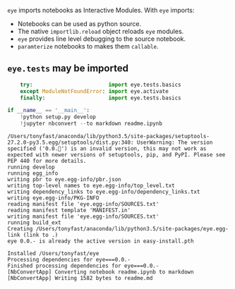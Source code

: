
`eye` imports notebooks as Interactive Modules.  With `eye` imports:

* Notebooks can be used as python source.
* The native `importlib.reload` object reloads `eye` modules.
* `eye` provides line level debugging to the source notebook.
* `paramterize` notebooks to makes them `callable`.

## `eye.tests` may be imported


```python
    try:                        import eye.tests.basics
    except ModuleNotFoundError: import eye.activate
    finally:                    import eye.tests.basics
```


```python
if __name__ == '__main__':
    !python setup.py develop
    !jupyter nbconvert --to markdown readme.ipynb
```

    /Users/tonyfast/anaconda/lib/python3.5/site-packages/setuptools-27.2.0-py3.5.egg/setuptools/dist.py:340: UserWarning: The version specified ('0.0.🖕') is an invalid version, this may not work as expected with newer versions of setuptools, pip, and PyPI. Please see PEP 440 for more details.
    running develop
    running egg_info
    writing pbr to eye.egg-info/pbr.json
    writing top-level names to eye.egg-info/top_level.txt
    writing dependency_links to eye.egg-info/dependency_links.txt
    writing eye.egg-info/PKG-INFO
    reading manifest file 'eye.egg-info/SOURCES.txt'
    reading manifest template 'MANIFEST.in'
    writing manifest file 'eye.egg-info/SOURCES.txt'
    running build_ext
    Creating /Users/tonyfast/anaconda/lib/python3.5/site-packages/eye.egg-link (link to .)
    eye 0.0.- is already the active version in easy-install.pth
    
    Installed /Users/tonyfast/eye
    Processing dependencies for eye===0.0.-
    Finished processing dependencies for eye===0.0.-
    [NbConvertApp] Converting notebook readme.ipynb to markdown
    [NbConvertApp] Writing 1582 bytes to readme.md

